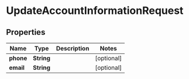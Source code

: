 

# UpdateAccountInformationRequest


## Properties

| Name | Type | Description | Notes |
|------------ | ------------- | ------------- | -------------|
|**phone** | **String** |  |  [optional] |
|**email** | **String** |  |  [optional] |



